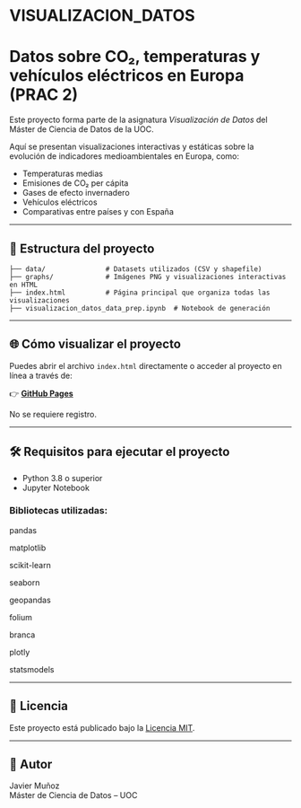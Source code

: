 # VISUALIZACION_DATOS

# Datos sobre CO₂, temperaturas y vehículos eléctricos en Europa (PRAC 2)

Este proyecto forma parte de la asignatura *Visualización de Datos* del Máster de Ciencia de Datos de la UOC.

Aquí se presentan visualizaciones interactivas y estáticas sobre la evolución de indicadores medioambientales en Europa, como:

- Temperaturas medias
- Emisiones de CO₂ per cápita
- Gases de efecto invernadero
- Vehículos eléctricos
- Comparativas entre países y con España

---

## 📁 Estructura del proyecto

```
├── data/               # Datasets utilizados (CSV y shapefile)
├── graphs/             # Imágenes PNG y visualizaciones interactivas en HTML
├── index.html          # Página principal que organiza todas las visualizaciones
├── visualizacion_datos_data_prep.ipynb  # Notebook de generación
```

---

## 🌐 Cómo visualizar el proyecto

Puedes abrir el archivo `index.html` directamente o acceder al proyecto en línea a través de:

👉 **[GitHub Pages](https://jmura84.github.io/VISUALIZACION_DATOS/)**  

No se requiere registro.

---

## 🛠️ Requisitos para ejecutar el proyecto

- Python 3.8 o superior
- Jupyter Notebook

### Bibliotecas utilizadas:

pandas

matplotlib

scikit-learn

seaborn

geopandas

folium

branca

plotly

statsmodels

---

## 📜 Licencia

Este proyecto está publicado bajo la [Licencia MIT](LICENSE).

---

## 👤 Autor

Javier Muñoz  
Máster de Ciencia de Datos – UOC
